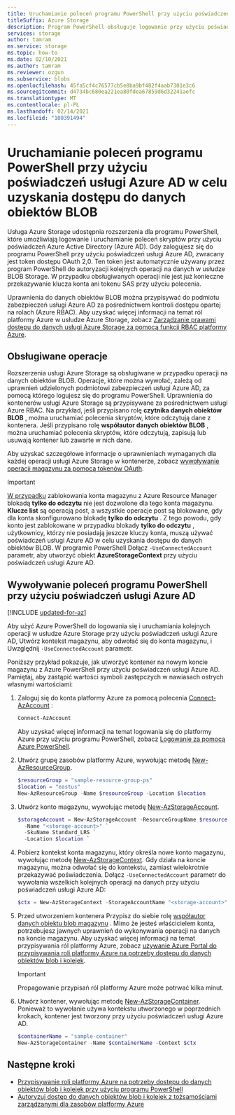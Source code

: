 ```yaml
---
title: Uruchamianie poleceń programu PowerShell przy użyciu poświadczeń usługi Azure AD w celu uzyskania dostępu do danych obiektów BLOB
titleSuffix: Azure Storage
description: Program PowerShell obsługuje logowanie przy użyciu poświadczeń usługi Azure AD w celu uruchamiania poleceń dotyczących danych obiektów BLOB w usłudze Azure Storage. Token dostępu jest dostarczany dla sesji i używany do autoryzacji operacji wywoływania. Uprawnienia są zależne od roli platformy Azure przypisanej do podmiotu zabezpieczeń usługi Azure AD.
services: storage
author: tamram
ms.service: storage
ms.topic: how-to
ms.date: 02/10/2021
ms.author: tamram
ms.reviewer: ozgun
ms.subservice: blobs
ms.openlocfilehash: 45fa5cf4c76577cb5e8ba9bf482f4aab7301e3c6
ms.sourcegitcommit: d4734bc680ea221ea80fdea67859d6d32241aefc
ms.translationtype: MT
ms.contentlocale: pl-PL
ms.lasthandoff: 02/14/2021
ms.locfileid: "100391494"
---
```

# <a name="run-powershell-commands-with-azure-ad-credentials-to-access-blob-data"></a>Uruchamianie poleceń programu PowerShell przy użyciu poświadczeń usługi Azure AD w celu uzyskania dostępu do danych obiektów BLOB

Usługa Azure Storage udostępnia rozszerzenia dla programu PowerShell, które umożliwiają logowanie i uruchamianie poleceń skryptów przy użyciu poświadczeń Azure Active Directory (Azure AD). Gdy zalogujesz się do programu PowerShell przy użyciu poświadczeń usługi Azure AD, zwracany jest token dostępu OAuth 2,0. Ten token jest automatycznie używany przez program PowerShell do autoryzacji kolejnych operacji na danych w usłudze BLOB Storage. W przypadku obsługiwanych operacji nie jest już konieczne przekazywanie klucza konta ani tokenu SAS przy użyciu polecenia.

Uprawnienia do danych obiektów BLOB można przypisywać do podmiotu zabezpieczeń usługi Azure AD za pośrednictwem kontroli dostępu opartej na rolach (Azure RBAC). Aby uzyskać więcej informacji na temat ról platformy Azure w usłudze Azure Storage, zobacz [Zarządzanie prawami dostępu do danych usługi Azure Storage za pomocą funkcji RBAC platformy Azure](../common/storage-auth-aad-rbac-portal.md).

## <a name="supported-operations"></a>Obsługiwane operacje

Rozszerzenia usługi Azure Storage są obsługiwane w przypadku operacji na danych obiektów BLOB. Operacje, które można wywołać, zależą od uprawnień udzielonych podmiotowi zabezpieczeń usługi Azure AD, za pomocą którego logujesz się do programu PowerShell. Uprawnienia do kontenerów usługi Azure Storage są przypisywane za pośrednictwem usługi Azure RBAC. Na przykład, jeśli przypisano rolę **czytnika danych obiektów BLOB** , można uruchamiać polecenia skryptów, które odczytują dane z kontenera. Jeśli przypisano rolę **współautor danych obiektów BLOB** , można uruchamiać polecenia skryptów, które odczytują, zapisują lub usuwają kontener lub zawarte w nich dane.

Aby uzyskać szczegółowe informacje o uprawnieniach wymaganych dla każdej operacji usługi Azure Storage w kontenerze, zobacz [wywoływanie operacji magazynu za pomocą tokenów OAuth](/rest/api/storageservices/authorize-with-azure-active-directory#call-storage-operations-with-oauth-tokens).  

> [!IMPORTANT]
> [W przypadku](/rest/api/storagerp/storageaccounts/listkeys) zablokowania konta magazynu z Azure Resource Manager blokadą **tylko do odczytu** nie jest dozwolone dla tego konta magazynu. **Klucze list** są operacją post, a wszystkie operacje post są blokowane, gdy dla konta skonfigurowano blokadę **tylko do odczytu** . Z tego powodu, gdy konto jest zablokowane w przypadku blokady **tylko do odczytu** , użytkownicy, którzy nie posiadają jeszcze kluczy konta, muszą używać poświadczeń usługi Azure AD w celu uzyskania dostępu do danych obiektów BLOB. W programie PowerShell Dołącz `-UseConnectedAccount` parametr, aby utworzyć obiekt **AzureStorageContext** przy użyciu poświadczeń usługi Azure AD.

## <a name="call-powershell-commands-using-azure-ad-credentials"></a>Wywoływanie poleceń programu PowerShell przy użyciu poświadczeń usługi Azure AD

[!INCLUDE [updated-for-az](../../../includes/updated-for-az.md)]

Aby użyć Azure PowerShell do logowania się i uruchamiania kolejnych operacji w usłudze Azure Storage przy użyciu poświadczeń usługi Azure AD, Utwórz kontekst magazynu, aby odwołać się do konta magazynu, i Uwzględnij `-UseConnectedAccount` parametr.

Poniższy przykład pokazuje, jak utworzyć kontener na nowym koncie magazynu z Azure PowerShell przy użyciu poświadczeń usługi Azure AD. Pamiętaj, aby zastąpić wartości symboli zastępczych w nawiasach ostrych własnymi wartościami:

1. Zaloguj się do konta platformy Azure za pomocą polecenia [Connect-AzAccount](/powershell/module/az.accounts/connect-azaccount) :

    ```powershell
    Connect-AzAccount
    ```

    Aby uzyskać więcej informacji na temat logowania się do platformy Azure przy użyciu programu PowerShell, zobacz [Logowanie za pomocą Azure PowerShell](/powershell/azure/authenticate-azureps).

1. Utwórz grupę zasobów platformy Azure, wywołując metodę [New-AzResourceGroup](/powershell/module/az.resources/new-azresourcegroup). 

    ```powershell
    $resourceGroup = "sample-resource-group-ps"
    $location = "eastus"
    New-AzResourceGroup -Name $resourceGroup -Location $location
    ```

1. Utwórz konto magazynu, wywołując metodę [New-AzStorageAccount](/powershell/module/az.storage/new-azstorageaccount).

    ```powershell
    $storageAccount = New-AzStorageAccount -ResourceGroupName $resourceGroup `
      -Name "<storage-account>" `
      -SkuName Standard_LRS `
      -Location $location `
    ```

1. Pobierz kontekst konta magazynu, który określa nowe konto magazynu, wywołując metodę [New-AzStorageContext](/powershell/module/az.storage/new-azstoragecontext). Gdy działa na koncie magazynu, można odwołać się do kontekstu, zamiast wielokrotnie przekazywać poświadczenia. Dołącz `-UseConnectedAccount` parametr do wywołania wszelkich kolejnych operacji na danych przy użyciu poświadczeń usługi Azure AD:

    ```powershell
    $ctx = New-AzStorageContext -StorageAccountName "<storage-account>" -UseConnectedAccount
    ```

1. Przed utworzeniem kontenera Przypisz do siebie rolę [współautor danych obiektu blob magazynu](../../role-based-access-control/built-in-roles.md#storage-blob-data-contributor) . Mimo że jesteś właścicielem konta, potrzebujesz jawnych uprawnień do wykonywania operacji na danych na koncie magazynu. Aby uzyskać więcej informacji na temat przypisywania ról platformy Azure, zobacz [używanie Azure Portal do przypisywania roli platformy Azure na potrzeby dostępu do danych obiektów blob i kolejek](../common/storage-auth-aad-rbac-portal.md).

    > [!IMPORTANT]
    > Propagowanie przypisań ról platformy Azure może potrwać kilka minut.

1. Utwórz kontener, wywołując metodę [New-AzStorageContainer](/powershell/module/az.storage/new-azstoragecontainer). Ponieważ to wywołanie używa kontekstu utworzonego w poprzednich krokach, kontener jest tworzony przy użyciu poświadczeń usługi Azure AD.

    ```powershell
    $containerName = "sample-container"
    New-AzStorageContainer -Name $containerName -Context $ctx
    ```

## <a name="next-steps"></a>Następne kroki

- [Przypisywanie roli platformy Azure na potrzeby dostępu do danych obiektów blob i kolejek przy użyciu programu PowerShell](../common/storage-auth-aad-rbac-powershell.md)
- [Autoryzuj dostęp do danych obiektów blob i kolejek z tożsamościami zarządzanymi dla zasobów platformy Azure](../common/storage-auth-aad-msi.md)